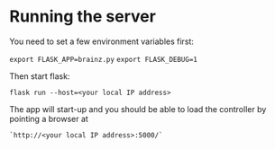 # Running the server
You need to set a few environment variables first:

`export FLASK_APP=brainz.py`
`export FLASK_DEBUG=1`

Then start flask:

`flask run --host=<your local IP address>`

The app will start-up and you should be able to load the controller by pointing a browser at 

	`http://<your local IP address>:5000/`

